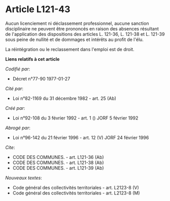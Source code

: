 # Article L121-43

Aucun licenciement ni déclassement professionnel, aucune sanction disciplinaire ne peuvent être prononcés en raison des
absences résultant de l'application des dispositions des articles L. 121-36, L. 121-38 et L. 121-39 sous peine de nullité et
de dommages et intérêts au profit de l'élu.

La réintégration ou le reclassement dans l'emploi est de droit.

**Liens relatifs à cet article**

_Codifié par_:

  - Décret n°77-90 1977-01-27

_Cité par_:

  - Loi n°82-1169 du 31 décembre 1982 - art. 25 (Ab)

_Créé par_:

  - Loi n°92-108 du 3 février 1992 - art. 1 () JORF 5 février 1992

_Abrogé par_:

  - Loi n°96-142 du 21 février 1996 - art. 12 (V) JORF 24 février 1996

_Cite_:

  - CODE DES COMMUNES. - art. L121-36 (Ab)
  - CODE DES COMMUNES. - art. L121-38 (Ab)
  - CODE DES COMMUNES. - art. L121-39 (Ab)

_Nouveaux textes_:

  - Code général des collectivités territoriales - art. L2123-8 (V)
  - Code général des collectivités territoriales - art. L2123-8 (M)
